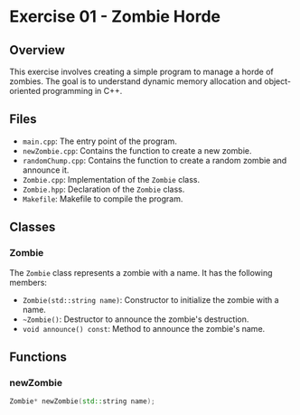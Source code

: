 # Exercise 01 - Zombie Horde

## Overview

This exercise involves creating a simple program to manage a horde of zombies. The goal is to understand dynamic memory allocation and object-oriented programming in C++.

## Files

- `main.cpp`: The entry point of the program.
- `newZombie.cpp`: Contains the function to create a new zombie.
- `randomChump.cpp`: Contains the function to create a random zombie and announce it.
- `Zombie.cpp`: Implementation of the `Zombie` class.
- `Zombie.hpp`: Declaration of the `Zombie` class.
- `Makefile`: Makefile to compile the program.

## Classes

### Zombie

The `Zombie` class represents a zombie with a name. It has the following members:

- `Zombie(std::string name)`: Constructor to initialize the zombie with a name.
- `~Zombie()`: Destructor to announce the zombie's destruction.
- `void announce() const`: Method to announce the zombie's name.

## Functions

### newZombie

```cpp
Zombie* newZombie(std::string name);